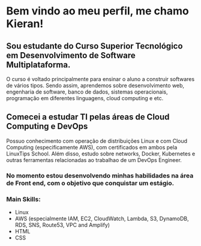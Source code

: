 # Bem vindo ao meu perfil, me chamo Kieran!
## Sou estudante do Curso Superior Tecnológico em Desenvolvimento de Software Multiplataforma.
O curso é voltado principalmente para ensinar o aluno a construir softwares de vários tipos. Sendo assim, aprendemos sobre desenvolvimento web, engenharia de software, banco de dados, sistemas operacionais, programação em diferentes linguagens, cloud computing e etc.

## Comecei a estudar TI pelas áreas de Cloud Computing e DevOps
Possuo conhecimento com operação de distribuições Linux e com Cloud Computing (especificamente AWS), com certificados em ambos pela LinuxTips School.
Além disso, estudo sobre networks, Docker, Kubernetes e outras ferramentas relacionadas ao trabalhao de um DevOps Engineer. 

### No momento estou desenvolvendo minhas habilidades na área de Front end, com o objetivo que conquistar um estágio.

### Main Skills:
* Linux
* AWS (especialmente IAM, EC2, CloudWatch, Lambda, S3, DynamoDB, RDS, SNS, Route53, VPC and Amplify)
* HTML
* CSS
